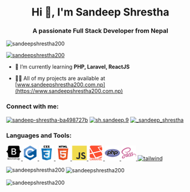 <h1 align="center">Hi 👋, I'm Sandeep Shrestha</h1>
<h3 align="center">A passionate Full Stack Developer from Nepal</h3>

<p align="left"> <img src="https://komarev.com/ghpvc/?username=sandeepshrestha200&label=Profile%20views&color=0e75b6&style=flat" alt="sandeepshrestha200" /> </p>

<p align="left"> <a href="https://github.com/ryo-ma/github-profile-trophy"><img src="https://github-profile-trophy.vercel.app/?username=sandeepshrestha200" alt="sandeepshrestha200" /></a> </p>

- 🌱 I’m currently learning **PHP, Laravel, ReactJS**

- 👨‍💻 All of my projects are available at [www.sandeepshrestha200.com.np](https://www.sandeepshrestha200.com.np)

<h3 align="left">Connect with me:</h3>
<p align="left">
<a href="https://linkedin.com/in/sandeep-shrestha-ba498727b" target="blank"><img align="center" src="https://raw.githubusercontent.com/rahuldkjain/github-profile-readme-generator/master/src/images/icons/Social/linked-in-alt.svg" alt="sandeep-shrestha-ba498727b" height="30" width="40" /></a>
<a href="https://fb.com/sh.sandeep.9" target="blank"><img align="center" src="https://raw.githubusercontent.com/rahuldkjain/github-profile-readme-generator/master/src/images/icons/Social/facebook.svg" alt="sh.sandeep.9" height="30" width="40" /></a>
<a href="https://instagram.com/_sandeep_shrestha" target="blank"><img align="center" src="https://raw.githubusercontent.com/rahuldkjain/github-profile-readme-generator/master/src/images/icons/Social/instagram.svg" alt="_sandeep_shrestha" height="30" width="40" /></a>
</p>

<h3 align="left">Languages and Tools:</h3>
<p align="left"> <a href="https://getbootstrap.com" target="_blank" rel="noreferrer"> <img src="https://raw.githubusercontent.com/devicons/devicon/master/icons/bootstrap/bootstrap-plain-wordmark.svg" alt="bootstrap" width="40" height="40"/> </a> <a href="https://www.cprogramming.com/" target="_blank" rel="noreferrer"> <img src="https://raw.githubusercontent.com/devicons/devicon/master/icons/c/c-original.svg" alt="c" width="40" height="40"/> </a> <a href="https://www.w3schools.com/css/" target="_blank" rel="noreferrer"> <img src="https://raw.githubusercontent.com/devicons/devicon/master/icons/css3/css3-original-wordmark.svg" alt="css3" width="40" height="40"/> </a> <a href="https://www.w3.org/html/" target="_blank" rel="noreferrer"> <img src="https://raw.githubusercontent.com/devicons/devicon/master/icons/html5/html5-original-wordmark.svg" alt="html5" width="40" height="40"/> </a> <a href="https://developer.mozilla.org/en-US/docs/Web/JavaScript" target="_blank" rel="noreferrer"> <img src="https://raw.githubusercontent.com/devicons/devicon/master/icons/javascript/javascript-original.svg" alt="javascript" width="40" height="40"/> </a> <a href="https://laravel.com/" target="_blank" rel="noreferrer"> <img src="https://raw.githubusercontent.com/devicons/devicon/master/icons/laravel/laravel-plain-wordmark.svg" alt="laravel" width="40" height="40"/> </a> <a href="https://www.php.net" target="_blank" rel="noreferrer"> <img src="https://raw.githubusercontent.com/devicons/devicon/master/icons/php/php-original.svg" alt="php" width="40" height="40"/> </a> <a href="https://sass-lang.com" target="_blank" rel="noreferrer"> <img src="https://raw.githubusercontent.com/devicons/devicon/master/icons/sass/sass-original.svg" alt="sass" width="40" height="40"/> </a> <a href="https://tailwindcss.com/" target="_blank" rel="noreferrer"> <img src="https://www.vectorlogo.zone/logos/tailwindcss/tailwindcss-icon.svg" alt="tailwind" width="40" height="40"/> </a> </p>

<p><img align="left" src="https://github-readme-stats.vercel.app/api/top-langs?username=sandeepshrestha200&show_icons=true&locale=en&layout=compact" alt="sandeepshrestha200" /></p>

<p>&nbsp;<img align="center" src="https://github-readme-stats.vercel.app/api?username=sandeepshrestha200&show_icons=true&locale=en" alt="sandeepshrestha200" /></p>
<p><img align="center" src="https://github-readme-streak-stats.herokuapp.com/?user=sandeepshrestha200&" alt="sandeepshrestha200" /></p>


